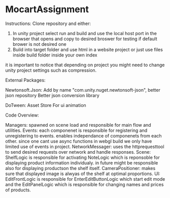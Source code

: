 # MocartAssignment

Instructions:
Clone repository and either:
1. In unity project select run and build and use the local host port in the browser that opens and copy to desired broswer for testing if default brower is not desired one
2. Build into target folder and use html in a website project or just use files inside build folder inside your own index

it is important to notice that depending on project you might need to change unity project settings such as compression.

External Packages:

Newtonsoft.Json: Add by name "com.unity.nuget.newtonsoft-json", better json repository
Better json conversion library

DoTween: Asset Store
For ui animation

Code Overview:

Managers: spawned on scene load and responsible for main flow and utilities. 
Events: each componenet is responsible for registering and unregistering to events. enables independance of componenets from each other. 
since one cant use async functions in webgl build we only have limited use of events in project. 
NetworkMessager: uses the httprequesttool to send desired requests over network and handle responses.
Scene: ShelfLogic is responsible for activating NoteLogic which is reponsoble for displaying product information individualy. in future might
be responsible also for displaying productson the shelf itself.
CameraPositioner: makes sure that displayed image is alwyas of the shelf at optimal proportions.
UI: EditFrontLogic is responsible for EnterEditButtonLogic which start edit mode and the EditPanelLogic which is responsible for changing names and prices of products. 
